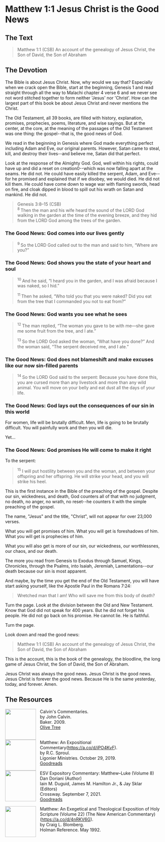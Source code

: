 # Matthew 1:1 Jesus Christ is the Good News

## The Text

>Matthew 1:1 (CSB) An account of the genealogy of Jesus Christ, the Son of David, the Son of Abraham

## The Devotion

The Bible is about Jesus Christ. Now, why would we say that? Especially when we crack open the Bible, start at the beginning, Genesis 1 and read straight through all the way to Malachi chapter 4 verse 6 and we never see not word stitched together to form neither 'Jesus' nor 'Christ'. How can the largest part of this book be about Jesus Christ and never mentions the Christ.

The Old Testament, all 39 books, are filled with history, explanation, promises, prophecies, poems, literature, and wise sayings. But at the center, at the core, at the meaning of the passages of the Old Testament was one thing: the gospel--that is, the good news of God.

We read in the beginning in Genesis where God made everything perfect including Adam and Eve, our original parents. However, Satan came to steal, kill, and destroy their lives--and believe me, Satan did that perfect.

Look at the response of the Almighty God. God, well within his rights, could have up and did a reset on creation0--which was now falling apart at the seams. He did not. He could have easily killed the serpent, Adam, and Eve--for he promised and explained that if we disobey, we would died. He did not kill them. He could have come down to wage war with flaming swords, head on fire, and cloak dipped in blood to spill out his wrath on Satan and mankind. He did not.

>Genesis 3:8–15 (CSB)  
><sup> 8 </sup> Then the man and his wife heard the sound of the LORD God walking in the garden at the time of the evening breeze, and they hid from the LORD God among the trees of the garden. 

### The Good News: God comes into our lives gently

><sup> 9 </sup> So the LORD God called out to the man and said to him, “Where are you?” 

### The Good News: God shows you the state of your heart and soul

><sup> 10 </sup> And he said, “I heard you in the garden, and I was afraid because I was naked, so I hid.” 
>
><sup> 11 </sup> Then he asked, “Who told you that you were naked? Did you eat from the tree that I commanded you not to eat from?” 

### The Good News: God wants you see what he sees

><sup> 12 </sup> The man replied, “The woman you gave to be with me—she gave me some fruit from the tree, and I ate.” 
>
><sup> 13 </sup> So the LORD God asked the woman, “What have you done?” And the woman said, “The serpent deceived me, and I ate.” 

### The Good News: God does not blameshift and make excuses like our now sin-filled parents

><sup> 14 </sup> So the LORD God said to the serpent: Because you have done this, you are cursed more than any livestock and more than any wild animal. You will move on your belly and eat dust all the days of your life. 

### The Good News: God lays out the consequences of our sin in this world

For women, life will be brutally difficult. Men, life is going to be brutally difficult. You will painfully work and then you will die.

Yet...

### The Good News: God promises He will come to make it right

To the serpent:

><sup> 15 </sup> I will put hostility between you and the woman, and between your offspring and her offspring. He will strike your head, and you will strike his heel.

This is the first instance in the Bible of the preaching of the gospel. Despite our sin, wickedness, and death, God counters all of that with no judgment, no death, no anger, no wrath, no reset--he counters it with the simple preaching of the gospel.

The name, "Jesus" and the title, "Christ", will not appear for over 23,000 verses. 

What you will get promises of him. What you will get is foreshadows of him. What you will get is prophecies of him.

What you will also get is more of our sin, our wickedness, our worthlessnes, our chaos, and our death.

The more you read from Genesis to Exodus through Samuel, Kings, Chronicles, through the Psalms, into Isaiah, Jeremiah, Lamentations--our death because our sin is most apparent.

And maybe, by the time you get the end of the Old Testament, you will have start asking yourself, like the Apostle Paul in the Romans 7:24:

>Wretched man that I am! Who will save me from this body of death?

Turn the page. Look at the division between the Old and New Testament. Know that God did not speak for 400 years. But he did not forget his people. He did not go back on his promise. He cannot lie. He is faithful.

Turn the page.

Look down and read the good news:

>Matthew 1:1 (CSB) An account of the genealogy of Jesus Christ, the Son of David, the Son of Abraham

This is the account, this is the book of the genealogy, the bloodline, the long game of Jesus Christ, the Son of David, the Son of Abraham.

Jesus Christ was always the good news. Jesus Christ is the good news. Jesus Christ is forever the good news. Because He is the same yesterday, today, and forever. Amen.

## The Resources

<p style="clear:both;">

<img src="/images/commentary-calvin-set-portrait.jpg" align="left" width="100" style="padding-right: 10px" />Calvin's Commentaries.  
by John Calvin.  
Baker. 2009.  
[Olive Tree](https://www.olivetree.com/store/product.php?productid=17517)

<p style="clear:both;">

<img src="/images/commentary-matthew-sproul.jpg" align="left" width="100" style="padding-right: 10px" />Matthew: An Expositional Commentary(https://a.co/d/iPO4KvF).  
by R.C. Sproul.  
Ligonier Ministries. October 29, 2019.  
[Goodreads](https://www.goodreads.com/book/show/14453116-matthew?ac=1&from_search=true&qid=1gLpP1i9jq&rank=1)

<p style="clear:both;">

<img src="/images/commentary-esv-expository-set.jpg" align="left" width="100" style="padding-right: 10px" />ESV Expository Commentary: Matthew–Luke (Volume 8)  
Dan Doriani (Author)  
Iain M. Duguid, James M. Hamilton Jr., & Jay Sklar (Editors)  
Crossway. September 7, 2021.  
[Goodreads](https://www.goodreads.com/book/show/50611048-esv-expository-commentary-volume-8?ac=1&from_search=true&qid=KXgplk0Joa&rank=1)

<p style="clear:both;">

<img src="/images/commentary-matthew-nac-blomberg.jpg" align="left" width="100" style="padding-right: 10px" />Matthew: An Exegetical and Theological Exposition of Holy Scripture (Volume 22) (The New American Commentary)(https://a.co/d/4nRKV6G).  
by Craig L. Blomberg.  
Holman Reference. May 1992.

<p style="clear:both;">
